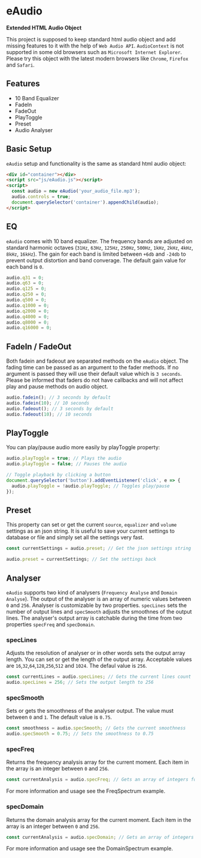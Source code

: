 # eAudio
**Extended HTML Audio Object**

This project is supposed to keep standard html audio object and add missing features to it with the help of `Web Audio API`.
`AudioContext` is not supported in some old browsers such as `Microsoft Internet Explorer`. Please try this object with the latest modern browsers like `Chrome`, `Firefox` and `Safari`.

## Features
* 10 Band Equalizer
* FadeIn
* FadeOut
* PlayToggle
* Preset
* Audio Analyser

## Basic Setup
`eAudio` setup and functionality is the same as standard html audio object: 
```html
<div id="container"></div>
<script src="js/eAudio.js"></script>
<script>
  const audio = new eAudio('your_audio_file.mp3');
  audio.controls = true;
  document.querySelector('container').appendChild(audio);
</script>
```

## EQ
`eAudio` comes with 10 band equalizer. The frequency bands are adjusted on standard harmonic octaves (`31Hz`, `63Hz`, `125Hz`, `250Hz`, `500Hz`, `1kHz`, `2kHz`, `4kHz`, `8kHz`, `16kHz`). The gain for each band is limited between `+6db` and `-24db` to prevent output distortion and band converage. The default gain value for each band is `0`.
```javascript
audio.q31 = 0;
audio.q63 = 0;
audio.q125 = 0;
audio.q250 = 0;
audio.q500 = 0;
audio.q1000 = 0;
audio.q2000 = 0;
audio.q4000 = 0;
audio.q8000 = 0;
audio.q16000 = 0;
```

## FadeIn / FadeOut
Both fadein and fadeout are separated methods on the `eAudio` object. The fading time can be passed as an argument to the fader methods. If no argument is passed they will use their default value which is `3 seconds`. Please be informed that faders do not have callbacks and will not affect play and pause methods on audio object.
```javascript
audio.fadein(); // 3 seconds by default
audio.fadein(10); // 10 seconds
audio.fadeout(); // 3 seconds by default
audio.fadeout(10); // 10 seconds
```

## PlayToggle
You can play/pause audio more easily by playToggle property:
```javascript
audio.playToggle = true; // Plays the audio
audio.playToggle = false; // Pauses the audio

// Toggle playback by clicking a button
document.querySelector('button').addEventListener('click', e => {
  audio.playToggle = !audio.playToggle; // Toggles play/pause
});
```

## Preset
This property can set or get the current `source`, `equalizer` and `volume` settings as an json string. It is useful to save your current settings to database or file and simply set all the settings very fast.
```javascript
const currentSettings = audio.preset; // Get the json settings string

audio.preset = currentSettings; // Set the settings back
```

## Analyser
`eAudio` supports two kind of analysers (`Frequency Analyse` and `Domain Analyse`). The output of the analyser is an array of numeric values between `0` and `256`. Analyser is customizable by two properties. `specLines` sets the number of output lines and `specSmooth` adjusts the smoothnes of the output lines. The analyser's output array is catchable during the time from two properties `specFreq` and `specDomain`.

### specLines
Adjusts the resolution of analyser or in other words sets the output array length. You can set or get the length of the output array. Acceptable values are `16`,`32`,`64`,`128`,`256`,`512` and `1024`. The defaul value is `256`. 
```javascript
const currentLines = audio.specLines; // Gets the current lines count
audio.specLines = 256; // Sets the output length to 256
```

### specSmooth
Sets or gets the smoothness of the analyser output. The value must between `0` and `1`. The default value is `0.75`.
```javascript
const smoothness = audio.specSmooth; // Gets the current smoothness
audio.specSmooth = 0.75; // Sets the smoothness to 0.75
```

### specFreq
Returns the frequency analysis array for the current moment. Each item in the array is an integer between `0` and `256`.
```javascript
const currentAnalysis = audio.specFreq; // Gets an array of integers for current moment
```
For more information and usage see the FreqSpectrum example.

### specDomain
Returns the domain analysis array for the current moment. Each item in the array is an integer between `0` and `256`.
```javascript
const currentAnalysis = audio.specDomain; // Gets an array of integers for current moment
```
For more information and usage see the DomainSpectrum example.